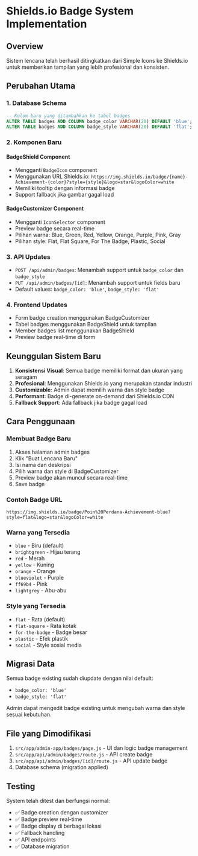 # Shields.io Badge System Implementation

## Overview
Sistem lencana telah berhasil ditingkatkan dari Simple Icons ke Shields.io untuk memberikan tampilan yang lebih profesional dan konsisten.

## Perubahan Utama

### 1. Database Schema
```sql
-- Kolom baru yang ditambahkan ke tabel badges
ALTER TABLE badges ADD COLUMN badge_color VARCHAR(20) DEFAULT 'blue';
ALTER TABLE badges ADD COLUMN badge_style VARCHAR(20) DEFAULT 'flat';
```

### 2. Komponen Baru

#### BadgeShield Component
- Mengganti `BadgeIcon` component
- Menggunakan URL Shields.io: `https://img.shields.io/badge/{name}-Achievement-{color}?style={style}&logo=star&logoColor=white`
- Memiliki tooltip dengan informasi badge
- Support fallback jika gambar gagal load

#### BadgeCustomizer Component  
- Mengganti `IconSelector` component
- Preview badge secara real-time
- Pilihan warna: Blue, Green, Red, Yellow, Orange, Purple, Pink, Gray
- Pilihan style: Flat, Flat Square, For The Badge, Plastic, Social

### 3. API Updates
- `POST /api/admin/badges`: Menambah support untuk `badge_color` dan `badge_style`
- `PUT /api/admin/badges/[id]`: Menambah support untuk fields baru
- Default values: `badge_color: 'blue'`, `badge_style: 'flat'`

### 4. Frontend Updates
- Form badge creation menggunakan BadgeCustomizer
- Tabel badges menggunakan BadgeShield untuk tampilan
- Member badges list menggunakan BadgeShield
- Preview badge real-time di form

## Keunggulan Sistem Baru

1. **Konsistensi Visual**: Semua badge memiliki format dan ukuran yang seragam
2. **Profesional**: Menggunakan Shields.io yang merupakan standar industri
3. **Customizable**: Admin dapat memilih warna dan style badge
4. **Performant**: Badge di-generate on-demand dari Shields.io CDN
5. **Fallback Support**: Ada fallback jika badge gagal load

## Cara Penggunaan

### Membuat Badge Baru
1. Akses halaman admin badges
2. Klik "Buat Lencana Baru"
3. Isi nama dan deskripsi
4. Pilih warna dan style di BadgeCustomizer
5. Preview badge akan muncul secara real-time
6. Save badge

### Contoh Badge URL
```
https://img.shields.io/badge/Poin%20Perdana-Achievement-blue?style=flat&logo=star&logoColor=white
```

### Warna yang Tersedia
- `blue` - Biru (default)
- `brightgreen` - Hijau terang  
- `red` - Merah
- `yellow` - Kuning
- `orange` - Orange
- `blueviolet` - Purple
- `ff69b4` - Pink
- `lightgrey` - Abu-abu

### Style yang Tersedia
- `flat` - Rata (default)
- `flat-square` - Rata kotak
- `for-the-badge` - Badge besar
- `plastic` - Efek plastik
- `social` - Style sosial media

## Migrasi Data
Semua badge existing sudah diupdate dengan nilai default:
- `badge_color: 'blue'`
- `badge_style: 'flat'`

Admin dapat mengedit badge existing untuk mengubah warna dan style sesuai kebutuhan.

## File yang Dimodifikasi
1. `src/app/admin-app/badges/page.js` - UI dan logic badge management
2. `src/app/api/admin/badges/route.js` - API create badge
3. `src/app/api/admin/badges/[id]/route.js` - API update badge
4. Database schema (migration applied)

## Testing
System telah ditest dan berfungsi normal:
- ✅ Badge creation dengan customizer
- ✅ Badge preview real-time
- ✅ Badge display di berbagai lokasi
- ✅ Fallback handling
- ✅ API endpoints
- ✅ Database migration
